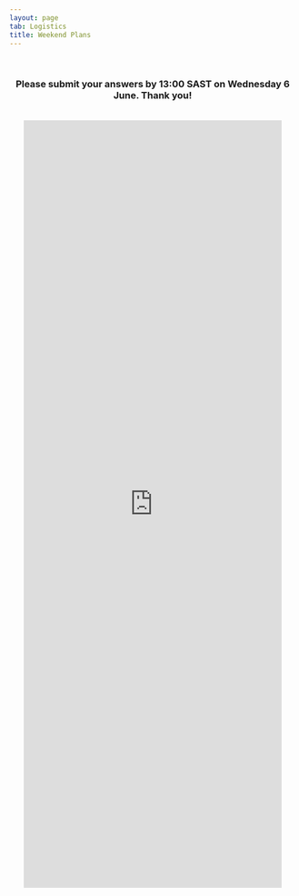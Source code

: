 ```yaml
---
layout: page
tab: Logistics
title: Weekend Plans
---
```

<div align="center">
<br>
<h3>Please submit your answers by 13:00 SAST on Wednesday 6 June. Thank you!</h3>
<br>
<iframe src="https://docs.google.com/forms/d/e/1FAIpQLSdr9AY7KwYP83_9ZFWgqhRyYgCg9CrE2SJEOK1DOE8Z5DjInA/viewform?embedded=true" width="90%" height="1350" frameborder="0" marginheight="0" marginwidth="0">Loading...</iframe>
</div>
